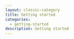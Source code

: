 ```yaml
---
layout: classic-category
title: Getting started
categories:
  - getting-started
description: Getting started
---
```

